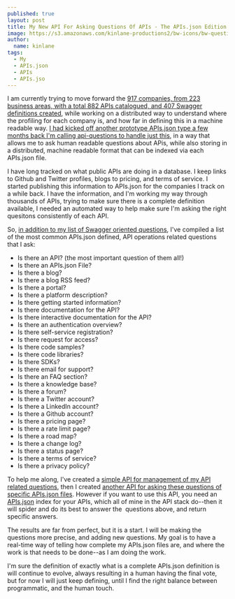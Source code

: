 ```yaml
---
published: true
layout: post
title: My New API For Asking Questions Of APIs - The APIs.json Edition
image: https://s3.amazonaws.com/kinlane-productions2/bw-icons/bw-question-mark.png
author:
  name: kinlane
tags:
  - My
  - APIs.json
  - APIs
  - APIs.jso
---
```

I am currently trying to move forward the [917 companies, from 223 business areas, with a total 882 APIs catalogued, and 407 Swagger definitions created](http://theapistack.com/), while working on a distributed way to understand where the profiling for each company is, and how far in defining this in a machine readable way. [I had kicked off another prototype APIs.json type a few months back I'm calling api-questions to handle just this](http://api-qa.apievangelist.com/), in a way that allows me to ask human readable questions about APis, while also storing in a distributed, machine readable format that can be indexed via each APIs.json file.

I have long tracked on what public APIs are doing in a database. I keep links to Github and Twitter profiles, blogs to pricing, and terms of service. I started publishing this information to APIs.json for the companies I track on a while back. I have the information, and I'm working my way through thousands of APIs, trying to make sure there is a complete definition available, I needed an automated way to help make sure I'm asking the right quesitons consistently of each API.

So, [in addition to my list of Swagger oriented questions](http://apievangelist.com/2015/06/09/my-new-api-for-asking-questions-of-apis--the-swagger-edition/), I've compiled a list of the most common APIs.json defined, API operations related questions that I ask:

*   Is there an API? (the most important question of them all!)
*   Is there an APIs.json File?
*   Is there a blog?
*   Is there a blog RSS feed?
*   Is there a portal?
*   Is there a platform description?
*   Is there getting started information?
*   Is there documentation for the API?
*   Is there interactive documentation for the API?
*   Is there an authentication overview?
*   Is there self-service registration?
*   Is there request for access?
*   Is there code samples?
*   Is there code libraries?
*   Is there SDKs?
*   Is there email for support?
*   Is there an FAQ section?
*   Is there a knowledge base?
*   Is there a forum?
*   Is there a Twitter account?
*   Is there a LinkedIn account?
*   Is there a Github account?
*   Is there a pricing page?
*   Is there a rate limit page?
*   Is there a road map?
*   Is there a change log?
*   Is there a status page?
*   Is there a terms of service?
*   Is there a privacy policy? 

To help me along, I've created a [simple API for management of my API related questions](http://question.api.kinlane.com/questions/), then I created [another API for asking these questions of specific APIs.json files](http://question.api.kinlane.com/questions/ask/organization/?apisjson_url=https://kin-lane.github.io/api/apis.json&questions=19,20,21,22,23,24,25,26,27,28,29,30,31,32,33,34,35,36,37,38,39,40,41,42,43,44,45). However if you want to use this API, you need an [APIs.json](http://apisjson.org) index for your APIs, which all of mine in the API stack do--then it will spider and do its best to answer the  questions above, and return specific answers. 

The results are far from perfect, but it is a start. I will be making the questions more precise, and adding new questions. My goal is to have a real-time way of telling how complete my APIs.json files are, and where the work is that needs to be done--as I am doing the work.

I'm sure the definition of exactly what is a complete APIs.json definition is will continue to evolve, always resulting in a human having the final vote, but for now I will just keep defining, until I find the right balance between programmatic, and the human touch.